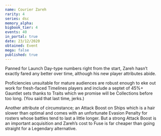 ```yaml
---
name: Courier Zareh
rarity: 4
series: dsc
memory_alpha:
bigbook_tier: 4
events: 40
in_portal: true
date: 23/12/2020
obtained: Event
mega: false
published: true
---
```


Panned for Launch Day-type numbers right from the start, Zareh hasn’t exactly fared any better over time, although his new player attributes abide.

Proficiencies unsuitable for mature audiences are robust enough to eke out work for fresh-faced Timelines players and include a septet of 45%+ Gauntlet sets thanks to Traits which we promise will be Collections before too long. (You said that last time, jerks.)

Another attribute of circumstance; an Attack Boost on Ships which is a hair slower than optimal and comes with an unfortunate Evasion Penalty for rosters whose battles tend to last a little longer. But a strong Attack Boost is an important acquisition and Zareh’s cost to Fuse is far cheaper than going straight for a Legendary alternative.

